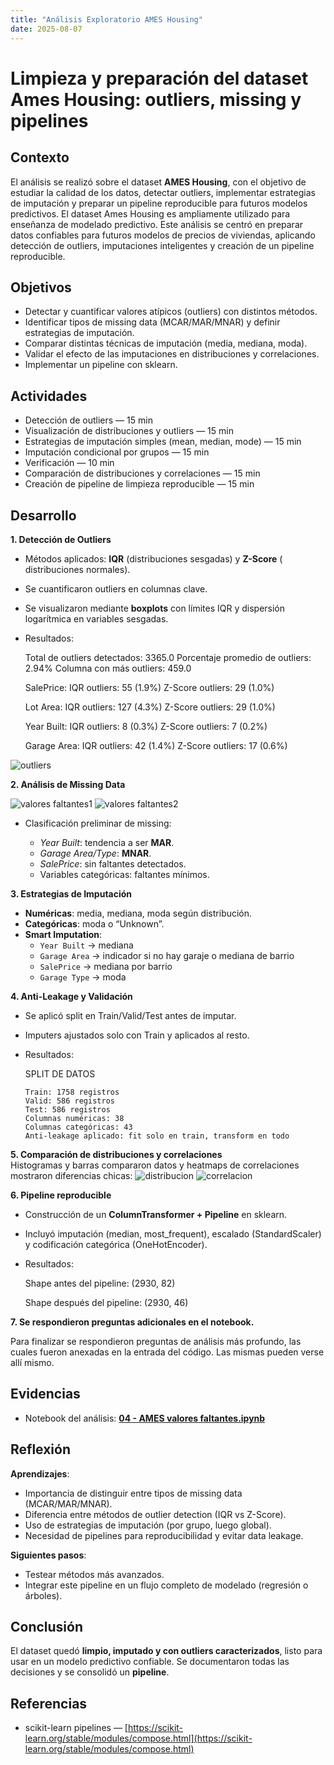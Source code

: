 ```yaml
---
title: "Análisis Exploratorio AMES Housing"
date: 2025-08-07
---
```


# Limpieza y preparación del dataset Ames Housing: outliers, missing y pipelines

## Contexto

El análisis se realizó sobre el dataset **AMES Housing**, con el objetivo de estudiar la calidad de los datos, detectar outliers, implementar estrategias de imputación y preparar un pipeline reproducible para futuros modelos predictivos.
El dataset Ames Housing es ampliamente utilizado para enseñanza de modelado predictivo. Este análisis se centró en preparar datos confiables para futuros modelos de precios de viviendas, aplicando detección de outliers, imputaciones inteligentes y creación de un pipeline reproducible.

## Objetivos

* Detectar y cuantificar valores atípicos (outliers) con distintos métodos.  
* Identificar tipos de missing data (MCAR/MAR/MNAR) y definir estrategias de imputación.  
* Comparar distintas técnicas de imputación (media, mediana, moda).  
* Validar el efecto de las imputaciones en distribuciones y correlaciones.  
* Implementar un pipeline con sklearn.

## Actividades

* Detección de outliers — 15 min  
* Visualización de distribuciones y outliers — 15 min  
* Estrategias de imputación simples (mean, median, mode) — 15 min  
* Imputación condicional por grupos — 15 min  
* Verificación — 10 min  
* Comparación de distribuciones y correlaciones — 15 min  
* Creación de pipeline de limpieza reproducible — 15 min  

## Desarrollo

**1\. Detección de Outliers**  
   
   * Métodos aplicados: **IQR** (distribuciones sesgadas) y **Z-Score** ( distribuciones normales).  
   * Se cuantificaron outliers en columnas clave.
   * Se visualizaron mediante **boxplots** con límites IQR y dispersión logarítmica en variables sesgadas.
   * Resultados:  
   
      Total de outliers detectados: 3365.0
      Porcentaje promedio de outliers: 2.94%
      Columna con más outliers: 459.0

      SalePrice:
      IQR outliers: 55 (1.9%)
      Z-Score outliers: 29 (1.0%)

      Lot Area:
      IQR outliers: 127 (4.3%)
      Z-Score outliers: 29 (1.0%)

      Year Built:
      IQR outliers: 8 (0.3%)
      Z-Score outliers: 7 (0.2%)

      Garage Area:
      IQR outliers: 42 (1.4%)
      Z-Score outliers: 17 (0.6%)

![outliers](results/entrega44/outliers_analysis.png) 

**2\. Análisis de Missing Data**  
   
   ![valores faltantes1](results/entrega44/missing_patterns.png)
   ![valores faltantes2](results/entrega44/g1.png)

   * Clasificación preliminar de missing:  

     - *Year Built*: tendencia a ser **MAR**.  
     - *Garage Area/Type*: **MNAR**.  
     - *SalePrice*: sin faltantes detectados.  
     - Variables categóricas: faltantes mínimos.  

**3\. Estrategias de Imputación**  
   
   * **Numéricas**: media, mediana, moda según distribución.  
   * **Categóricas**: moda o “Unknown”.  
   * **Smart Imputation**:  
     - `Year Built` → mediana  
     - `Garage Area` → indicador si no hay garaje o mediana de barrio 
     - `SalePrice` → mediana por barrio  
     - `Garage Type` → moda 

**4\. Anti-Leakage y Validación**  
   
   * Se aplicó split en Train/Valid/Test antes de imputar.  
   * Imputers ajustados solo con Train y aplicados al resto.  

   * Resultados:
  
      SPLIT DE DATOS 

         Train: 1758 registros
         Valid: 586 registros
         Test: 586 registros
         Columnas numéricas: 38
         Columnas categóricas: 43
         Anti-leakage aplicado: fit solo en train, transform en todo

**5\. Comparación de distribuciones y correlaciones**  
   Histogramas y barras compararon datos y heatmaps de correlaciones mostraron diferencias chicas:
   ![distribucion](results/entrega44/distribution_comparison.png) 
   ![correlacion](results/entrega44/correlation_comparison.png)  
  
**6\. Pipeline reproducible**  
   
   * Construcción de un **ColumnTransformer + Pipeline** en sklearn.  
   * Incluyó imputación (median, most_frequent), escalado (StandardScaler) y codificación categórica (OneHotEncoder).  
   * Resultados:

      Shape antes del pipeline: (2930, 82)

      Shape después del pipeline: (2930, 46)

**7\. Se respondieron preguntas adicionales en el notebook.** 
   
   Para finalizar se respondieron preguntas de análisis más profundo, las cuales fueron anexadas en la entrada del código. Las mismas pueden verse allí mismo.


## Evidencias

* Notebook del análisis: **[04 - AMES valores faltantes.ipynb](cuatro.ipynb)**
    
## Reflexión

**Aprendizajes**:  

  - Importancia de distinguir entre tipos de missing data (MCAR/MAR/MNAR).  
  - Diferencia entre métodos de outlier detection (IQR vs Z-Score).  
  - Uso de estrategias de imputación (por grupo, luego global).  
  - Necesidad de pipelines para reproducibilidad y evitar data leakage.  

**Siguientes pasos**:  

  - Testear métodos más avanzados.  
  - Integrar este pipeline en un flujo completo de modelado (regresión o árboles).  

## Conclusión

El dataset quedó **limpio, imputado y con outliers caracterizados**, listo para usar en un modelo predictivo confiable. Se documentaron todas las decisiones y se consolidó un **pipeline**.

## Referencias

* scikit-learn pipelines — [https://scikit-learn.org/stable/modules/compose.html](https://scikit-learn.org/stable/modules/compose.html)  





